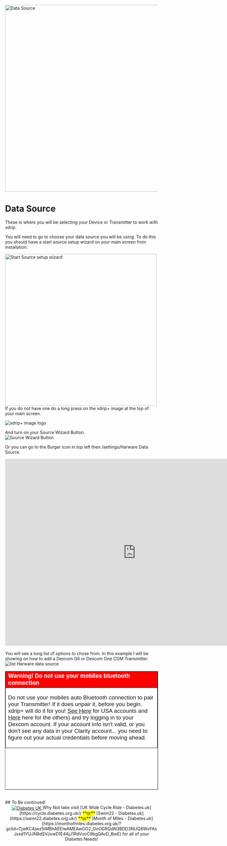 <!-- this is not on github server its local only and run my mkdocs server!
docs made by D.Galloway 2019- 2021-->
<img width="860" height="615" border="0" align="center"  src="/my-project/img/Hardware Data Source/Hardware Data Source.jpg" title="Data Source"/></a><br>
# **Data Source** <br>
These is where you will be selecting your Device or Transmitter to work with xdrip.<br>

You will need to go to choose your data source you will be using.
To do this you should have a start source setup wizard on your main screen from installation.<br>

<img width="500" height="auto" border="0" align="center"  src="/my-project/img/Hardware Data Source/start source setup wizard.jpg" title="Start Source setup wizard"/></a><br>
If you do not have one do a long press on the xdrip+ image at the top of your main screen.<br>

<img width="auto" height="auto" border="0" align="center"  src="/my-project/img/Hardware Data Source/xdrip image logo.jpg" title="xdrip+ image logo"/></a><br>

And turn on your Source Wizard Button.<br>
<img width="auto" height="auto" border="0" align="center"  src="/my-project/img/Hardware Data Source/source wizard button.jpg" title="Source Wizard Button"/></a><br>

Or you can go to the Burger icon in top left then /settings/Harware Data Source<br>
<iframe id="video294" width="860" height="615" src="https://www.youtube.com/embed/8OnjK3BYeCA" title="YouTube video player" frameborder="0" allow="accelerometer; autoplay; clipboard-write; encrypted-media; gyroscope; picture-in-picture" allowfullscreen></iframe><br><br>
You will see a long list of options to chose from. In this example I will be showing on how to add a Dexcom G6 or Dexcom One CGM Transmitter.<br>
<img width="auto" height="auto" border="0" align="center"  src="/my-project/img/Hardware Data Source/list Harware data source.jpg" title="list Harware data source"/></a><br>

<table width="1166" height="390" border="1" style="border-color: #000000; background-color: #ffffff;" cellpadding="1" cellspacing="1" height="98">
<tbody>
<tr style="height: 16px;">
<td style="width: 1158px; border-color: #000000; background-color: #FF0000;" fff=""><span style="font-size: 14pt;"><strong><span style="color: #ffffff;">Warning! Do not use your mobiles bluetooth connection </span></strong></span></td>
</tr>
<tr style="height: 56.4063px;">
<td style="width: 1158px; "350 border-color: #000000;><span style="font-family: tahoma, arial, helvetica, sans-serif; font-size: 14pt;">

Do not use your mobiles auto Bluetooth connection to pair your Transmitter! If it does unpair it, before you begin. xdrip+ will do it for you!  <a href="https://clarity.dexcom.com/" target="_blank" title="Dexcom USA Account">See Here</a> for USA accounts and <a href="https://clarity.dexcom.eu/" target="_blank" title="Dexcom EU Account"> Here</a> here for the others) and try logging in to your Dexcom account. If your account info isn't valid, or you don't see any data in your Clarity account... you need to figure out your actual credentials before moving ahead.
</span></td>
</tr>
</tbody>
</table><br>
## To Be continued!

<br>
<a href="https://www.diabetes.org.uk/" target="_blank">
 <center> <img width="auto" height="auto" border="0" align="center"  src="/my-project/img/Diabetesuk/pngarea.com_rutgers-logo-png-8467605.png" title="Diabetes UK"/>
</a>               Why Not take visit [UK Wide Cycle Ride - Diabetes.uk](https://cycle.diabetes.org.uk/) <span style="background-color: #FFFF00">**or**</span>  [Swim22 - Diabetes.uk](https://swim22.diabetes.org.uk/) <span style="background-color: #FFFF00">**or**</span> [Month of Miles - Diabetes.uk](https://monthofmiles.diabetes.org.uk/?gclid=CjwKCAjwz5iMBhAEEiwAMEAwGO2_OoOGRQdN3BDD3NUQ8WoYAsJsxd1YUJN8dSVJowD1E4AjJ1RdVxoC9bgQAvD_BwE) for all of your Diabetes Needs!
</center>


<!--  
  ******************************************************************************************************************
  mkdocs.yml    # The configuration file.
    docs/
    index.md  # The documentation homepage.
       ...       # Other markdown pages, images and other files.
		
		*************************************************************************
		center text**
		## <center>Now Do  </center><br>
		
		*************************************************************
		
		
<a href="http://nightscout.github.io/pages/update-fork/" target="_blank">
  <img width="auto" height="auto" border="0" align="center"  src="/img/Nightscout/Time to Update Nightscout.png" title="Update Tool"/></a>		
		
		
adding 	Yellow Hightligher!!!!!!!!	with bold too
<span style="background-color: #FFFF00">**Marked text**</span>


<a>
  <img width="auto" height="auto" border="0" align="center"  src="/img/Nightscout/Time to Update Nightscout.png" title="Update Tool"/></a>	




Adding a image with link
<a href="https://www.youtube.com/watch?v=MFsbm45b6YY" target="_blank">
  <img width="auto" height="auto" border="0" align="center"  src="/img/Part 1 Setting up Github 2021/Github account details.jpg" title="github account details"/>
</a><br>


Adding Video

<iframe width="850" height="415" src="https://www.youtube.com/embed/MFsbm45b6YY" title="YouTube video player" frameborder="0" allow="accelerometer; autoplay; clipboard-write; encrypted-media; gyroscope; picture-in-picture" allowfullscreen></iframe>


Adding an embeded video
<iframe id="video3" width="560" height="315" src="https://www.youtube.com/embed/o7-T2IrDJ_A" title="YouTube video player" frameborder="0" allow="accelerometer; autoplay; clipboard-write; encrypted-media; gyroscope; picture-in-picture" allowfullscreen></iframe>


Note
**Note:** a note is something that needs to be mentioned but is apart from the context.


List
This is a regular paragraph.

Paragraph:

1. **Now Open another tab**  to make a Mongodb Atlas** Account: <a href="https://www.mongodb.com/cloud/atlas" target="_blank" title="Click Start Free">See Here</a> 
  and **click** Start Free
 <img width="auto" height="auto" border="0" align="center"  src="/img/Atlas/MongoDB Atlas start free.jpg"Click Start"/>
   2. Sub item two
   3. Sub item three
2. Item two



font size
<font size="4">

</font>

link
<a href=" https://github.com/" target="_blank" title="First create a user account by going to">Click Here</a>


Table
| Syntax | Description |
| ----------- | ----------- |
| Header | Title |
| Paragraph | Text |


Video in a box border!

<table width="1166" border="1" style="border-color: #000000; background-color: #ffffff;" cellpadding="1" cellspacing="1" height="98">
<tbody>
<tr style="height: 16px;">
<td style="width: 1158px; border-color: #000000; background-color: #5B9BD5;" fff=""><span style="font-size: 14pt;"><span style="color: #ffffff;">video Instructions,</span></span></td>
</tr>
<tr style="height: 56.4063px;">
<td style="width: 1158px; border-color: #000000;"><span style="font-family: tahoma, arial, helvetica, sans-serif; font-size: 14pt;">
 <iframe id="video3" width="860" height="515" src="https://www.youtube.com/embed/6o3AdkQBVog" title="YouTube video player" frameborder="0" allow="accelerometer; autoplay; clipboard-write; encrypted-media; gyroscope; picture-in-picture" allowfullscreen></iframe>  </span></td>
</tr>
</tbody>
</table>
*****************************************************
Warning Note<table width="1266" border="1" style="border-color: #000000; background-color: #ffffff;" cellpadding="1" cellspacing="1" height="98">
<tbody>
<tr style="height: 16px;">
<td style="width: 1158px; border-color: #000000; background-color: #FF0000;" fff=""><span style="font-size: 14pt;"><strong><span style="color: #ffffff;">Warning!</span></strong></span></td>
</tr>
<tr style="height: 56.4063px;">
<td style="width: 1158px; border-color: #000000;"><span style="font-family: tahoma, arial, helvetica, sans-serif; font-size: 14pt;"> 1: Some new features, updates, or bug fixes may require that you clear your browser cache before you will see the changes taken effect<br/> 2: If you get no errors and no readings after a while see about doing a <a href="http://127.0.0.1:8000/user-guide/Redeploying%20your%20repository/" target="_blank" title="Redeploying your repository link">Redeploying your repository</a> </span></td>
</tr>
</tbody>
</table>

-->

